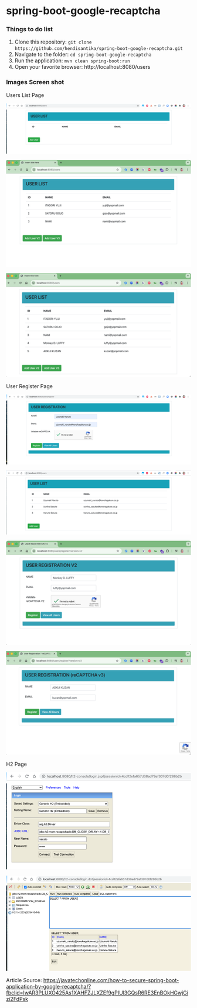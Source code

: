 # spring-boot-google-recaptcha

### Things to do list

1. Clone this repository: `git clone https://github.com/hendisantika/spring-boot-google-recaptcha.git`
2. Navigate to the folder: `cd spring-boot-google-recaptcha`
3. Run the application: `mvn clean spring-boot:run`
4. Open your favorite browser: http://localhost:8080/users

### Images Screen shot

Users List Page

![Users List Page](img/users1.png "Users List Page")

![Users List Page](img/user_list.png "Users List Page")

![Users List Page](img/user_list2.png "Users List Page")

User Register Page

![User Register Page](img/users2.png)

![User Register Page](img/users3.png)

![User Register Page](img/add_v2.png)

![User Register Page](img/add_v3.png)

H2 Page

![H2 Page](img/h2-connect.png "H2 Page")

![H2 Page](img/h2-table.png "H2 Page")

Article
Source: https://javatechonline.com/how-to-secure-spring-boot-application-by-google-recaptcha/?fbclid=IwAR3PLUXO425As1XAHFZJLXZEf9gPIUl3GQsR6RE3EnBOkHGwjGizi2FdPsk
